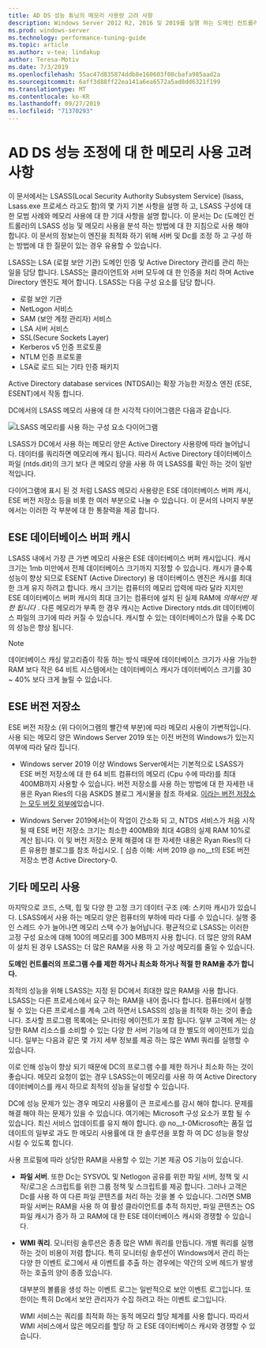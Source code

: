```yaml
---
title: AD DS 성능 튜닝의 메모리 사용량 고려 사항
description: Windows Server 2012 R2, 2016 및 2019를 실행 하는 도메인 컨트롤러의 Lsass.exe 프로세스에의 한 메모리 사용량입니다.
ms.prod: windows-server
ms.technology: performance-tuning-guide
ms.topic: article
ms.author: v-tea; lindakup
author: Teresa-Motiv
ms.date: 7/3/2019
ms.openlocfilehash: 55ac47d835874ddb8e160603f08cbafa985aad2a
ms.sourcegitcommit: 6aff3d88ff22ea141a6ea6572a5ad8dd6321f199
ms.translationtype: MT
ms.contentlocale: ko-KR
ms.lasthandoff: 09/27/2019
ms.locfileid: "71370293"
---
```

# <a name="memory-usage-considerations-for-ad-ds-performance-tuning"></a>AD DS 성능 조정에 대 한 메모리 사용 고려 사항

이 문서에서는 LSASS(Local Security Authority Subsystem Service) (lsass, Lsass.exe 프로세스 라고도 함)의 몇 가지 기본 사항을 설명 하 고, LSASS 구성에 대 한 모범 사례와 메모리 사용에 대 한 기대 사항을 설명 합니다. 이 문서는 Dc (도메인 컨트롤러)의 LSASS 성능 및 메모리 사용을 분석 하는 방법에 대 한 지침으로 사용 해야 합니다. 이 문서의 정보는이 엔진을 최적화 하기 위해 서버 및 Dc를 조정 하 고 구성 하는 방법에 대 한 질문이 있는 경우 유용할 수 있습니다.  

LSASS는 LSA (로컬 보안 기관) 도메인 인증 및 Active Directory 관리를 관리 하는 일을 담당 합니다. LSASS는 클라이언트와 서버 모두에 대 한 인증을 처리 하며 Active Directory 엔진도 제어 합니다. LSASS는 다음 구성 요소를 담당 합니다.  

- 로컬 보안 기관
- NetLogon 서비스
- SAM (보안 계정 관리자) 서비스
- LSA 서버 서비스
- SSL(Secure Sockets Layer)
- Kerberos v5 인증 프로토콜
- NTLM 인증 프로토콜
- LSA로 로드 되는 기타 인증 패키지

Active Directory database services (NTDSAI)는 확장 가능한 저장소 엔진 (ESE, ESENT)에서 작동 합니다.

DC에서의 LSASS 메모리 사용에 대 한 시각적 다이어그램은 다음과 같습니다.

![LSASS 메모리를 사용 하는 구성 요소 다이어그램](media/domain-controller-lsass-memory-usage.png)  

LSASS가 DC에서 사용 하는 메모리 양은 Active Directory 사용량에 따라 늘어납니다. 데이터를 쿼리하면 메모리에 캐시 됩니다. 따라서 Active Directory 데이터베이스 파일 (ntds.dit)의 크기 보다 큰 메모리 양을 사용 하 여 LSASS를 확인 하는 것이 일반적입니다.

다이어그램에 표시 된 것 처럼 LSASS 메모리 사용량은 ESE 데이터베이스 버퍼 캐시, ESE 버전 저장소 등을 비롯 한 여러 부분으로 나눌 수 있습니다. 이 문서의 나머지 부분에서는 이러한 각 부분에 대 한 통찰력을 제공 합니다.

## <a name="ese-database-buffer-cache"></a>ESE 데이터베이스 버퍼 캐시  
LSASS 내에서 가장 큰 가변 메모리 사용은 ESE 데이터베이스 버퍼 캐시입니다. 캐시 크기는 1mb 미만에서 전체 데이터베이스 크기까지 지정할 수 있습니다. 캐시가 클수록 성능이 향상 되므로 ESENT (Active Directory) 용 데이터베이스 엔진은 캐시를 최대한 크게 유지 하려고 합니다. 캐시 크기는 컴퓨터의 메모리 압력에 따라 달라 지지만 ESE 데이터베이스 버퍼 캐시의 최대 크기는 컴퓨터에 설치 된 실제 RAM에 *의해서만 제한 됩니다* . 다른 메모리가 부족 한 경우 캐시는 Active Directory ntds.dit 데이터베이스 파일의 크기에 따라 커질 수 있습니다. 캐시할 수 있는 데이터베이스가 많을 수록 DC의 성능은 향상 됩니다.  
  
> [!NOTE]
> 데이터베이스 캐싱 알고리즘이 작동 하는 방식 때문에 데이터베이스 크기가 사용 가능한 RAM 보다 작은 64 비트 시스템에서는 데이터베이스 캐시가 데이터베이스 크기를 30 ~ 40% 보다 크게 늘릴 수 있습니다.

## <a name="ese-version-store"></a>ESE 버전 저장소

ESE 버전 저장소 (위 다이어그램의 빨간색 부분)에 따라 메모리 사용이 가변적입니다. 사용 되는 메모리 양은 Windows Server 2019 또는 이전 버전의 Windows가 있는지 여부에 따라 달라 집니다.

- Windows server 2019 이상 Windows Server에서는 기본적으로 LSASS가 ESE 버전 저장소에 대 한 64 비트 컴퓨터의 메모리 (Cpu 수에 따라)를 최대 400MB까지 사용할 수 있습니다. 버전 저장소를 사용 하는 방법에 대 한 자세한 내용은 Ryan Ries의 다음 ASKDS 블로그 게시물을 참조 하세요. [이라는 버전 저장소는 모두 버킷 외부에](https://techcommunity.microsoft.com/t5/Ask-the-Directory-Services-Team/The-Version-Store-Called-and-They-8217-re-All-Out-of-Buckets/ba-p/400415)있습니다.

- Windows Server 2019에서는이 작업이 간소화 되 고, NTDS 서비스가 처음 시작 될 때 ESE 버전 저장소 크기는 최소한 400MB와 최대 4GB의 실제 RAM 10%로 계산 됩니다. 이 및 버전 저장소 문제 해결에 대 한 자세한 내용은 Ryan Ries의 다른 유용한 블로그를 참조 하십시오. [ 심층 이해: 서버 2019 @ no__t의 ESE 버전 저장소 변경 Active Directory-0.

## <a name="other-memory-use"></a>기타 메모리 사용

마지막으로 코드, 스택, 힙 및 다양 한 고정 크기 데이터 구조 (예: 스키마 캐시)가 있습니다. LSASS에서 사용 하는 메모리 양은 컴퓨터의 부하에 따라 다를 수 있습니다. 실행 중인 스레드 수가 늘어나면 메모리 스택 수가 늘어납니다. 평균적으로 LSASS는 이러한 고정 구성 요소에 대해 100의 메모리를 300 MB까지 사용 합니다. 더 많은 양의 RAM이 설치 된 경우 LSASS는 더 많은 RAM을 사용 하 고 가상 메모리를 줄일 수 있습니다.

**도메인 컨트롤러의 프로그램 수를 제한 하거나 최소화 하거나 적절 한 RAM을 추가 합니다.**

최적의 성능을 위해 LSASS는 지정 된 DC에서 최대한 많은 RAM을 사용 합니다. LSASS는 다른 프로세스에서 요구 하는 RAM을 내어 줍니다 합니다. 컴퓨터에서 실행 될 수 있는 다른 프로세스를 계속 고려 하면서 LSASS의 성능을 최적화 하는 것이 좋습니다. 조사할 프로그램 목록에는 모니터링 에이전트가 포함 됩니다. 일부 고객에 게는 상당한 RAM 리소스를 소비할 수 있는 다양 한 서버 기능에 대 한 별도의 에이전트가 있습니다. 일부는 다음과 같은 몇 가지 세부 정보를 제공 하는 많은 WMI 쿼리를 실행할 수 있습니다.

이로 인해 성능이 향상 되기 때문에 DC의 프로그램 수를 제한 하거나 최소화 하는 것이 좋습니다. 메모리 요청이 없는 경우 LSASS는이 메모리를 사용 하 여 Active Directory 데이터베이스를 캐시 하므로 최적의 성능을 달성할 수 있습니다.

DC에 성능 문제가 있는 경우 메모리 사용률이 큰 프로세스를 감시 해야 합니다. 문제를 해결 해야 하는 문제가 있을 수 있습니다. 여기에는 Microsoft 구성 요소가 포함 될 수 있습니다. 최신 서비스 업데이트를 유지 해야 합니다. @ no__t-0Microsoft는 품질 업데이트의 일부로 과도 한 메모리 사용률에 대 한 솔루션을 포함 하 여 DC 성능을 향상 시킬 수 있도록 합니다.

사용 프로필에 따라 상당한 RAM을 사용할 수 있는 기본 제공 OS 기능이 있습니다.

- **파일 서버**. 또한 Dc는 SYSVOL 및 Netlogon 공유를 위한 파일 서버, 정책 및 시작/로그온 스크립트를 위한 그룹 정책 및 스크립트를 제공 합니다.
  그러나 고객은 Dc를 사용 하 여 다른 파일 콘텐츠를 처리 하는 것을 볼 수 있습니다. 그러면 SMB 파일 서버는 RAM을 사용 하 여 활성 클라이언트를 추적 하지만, 파일 콘텐츠는 OS 파일 캐시가 증가 하 고 RAM에 대 한 ESE 데이터베이스 캐시와 경쟁할 수 있습니다.  

- **WMI 쿼리**. 모니터링 솔루션은 종종 많은 WMI 쿼리를 만듭니다. 개별 쿼리를 실행 하는 것이 비용이 저렴 합니다. 특히 모니터링 솔루션이 Windows에서 관리 하는 다양 한 이벤트 로그에서 새 이벤트를 추출 하는 경우에는 약간의 오버 헤드가 발생 하는 호출의 양이 종종 있습니다.  

  대부분의 볼륨을 생성 하는 이벤트 로그는 일반적으로 보안 이벤트 로그입니다. 또한이는 특히 Dc에서 보안 관리자가 수집 하려고 하는 이벤트 로그입니다.  

  WMI 서비스는 쿼리를 최적화 하는 동적 메모리 할당 체계를 사용 합니다. 따라서 WMI 서비스에서 많은 메모리를 할당 하 고 ESE 데이터베이스 캐시와 경쟁할 수 있습니다.  
